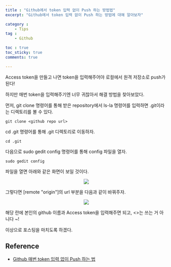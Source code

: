 ```yaml
---
title : "Github에서 token 입력 없이 Push 하는 방법법"
excerpt: "Github에서 token 입력 없이 Push 하는 방법에 대해 알아보자"

category :
    - Tips
tag :
    - Github

toc : true
toc_sticky: true
comments: true

---
```


Access token을 만들고 나면 token을 입력해주어야 로컬에서 원격 저장소로 push가 된다!

하지만 매번 token을 입력해주기엔 너무 귀찮아서 해결 방법을 찾아보았다.

먼저, git clone 명령어를 통해 받은 repository에서 ls-la 명령어를 입력하면 .git이라는 디렉토리를 볼 수 있다.

```
git clone <github repo url>
```

cd .git 명령어를 통해 .git 디렉토리로 이동하자.

```
cd .git
```

다음으로 sudo gedit config 명령어를 통해 config 파일을 열자. 

```
sudo gedit config
```

파일을 열면 아래와 같은 화면이 보일 것이다.

<p align="center"><img src="https://github.com/jebeom/jebeom.github.io/assets/107978090/fc8461d2-4040-472f-a633-6a8fac7e4b5f" ></p>

그렇다면 [remote "origin"]의 url 부분을 다음과 같이 바꿔주자.

<p align="center"><img src="https://github.com/jebeom/jebeom.github.io/assets/107978090/d3961894-f965-4cf7-9474-b1ced407b715" ></p>

해당 란에 본인의 github 이름과 Access token을 입력해주면 되고, <>는 쓰는 거 아니다 ~!

이상으로 포스팅을 마치도록 하겠다.

## Reference

- [Github 매번 token 입력 없이 Push 하는 법](https://velog.io/@danbibibi/Github-token-%EC%9E%85%EB%A0%A5-%EC%97%86%EC%9D%B4-Push)

